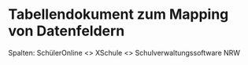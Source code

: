 # Tabellendokument zum Mapping von Datenfeldern

Spalten:
SchülerOnline   <>  XSchule  <>  Schulverwaltungssoftware NRW